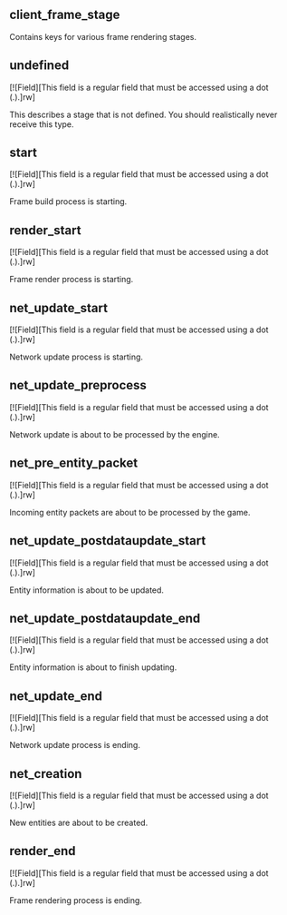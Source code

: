 ## client_frame_stage

Contains keys for various frame rendering stages.

## undefined

[![Field][This field is a regular field that must be accessed using a dot (.).]rw]

This describes a stage that is not defined. You should realistically never receive this type.

## start

[![Field][This field is a regular field that must be accessed using a dot (.).]rw]

Frame build process is starting.

## render_start

[![Field][This field is a regular field that must be accessed using a dot (.).]rw]

Frame render process is starting.

## net_update_start

[![Field][This field is a regular field that must be accessed using a dot (.).]rw]

Network update process is starting.

## net_update_preprocess

[![Field][This field is a regular field that must be accessed using a dot (.).]rw]

Network update is about to be processed by the engine.

## net_pre_entity_packet

[![Field][This field is a regular field that must be accessed using a dot (.).]rw]

Incoming entity packets are about to be processed by the game.

## net_update_postdataupdate_start

[![Field][This field is a regular field that must be accessed using a dot (.).]rw]

Entity information is about to be updated.

## net_update_postdataupdate_end

[![Field][This field is a regular field that must be accessed using a dot (.).]rw]

Entity information is about to finish updating.

## net_update_end

[![Field][This field is a regular field that must be accessed using a dot (.).]rw]

Network update process is ending.

## net_creation

[![Field][This field is a regular field that must be accessed using a dot (.).]rw]

New entities are about to be created.

## render_end

[![Field][This field is a regular field that must be accessed using a dot (.).]rw]

Frame rendering process is ending.
